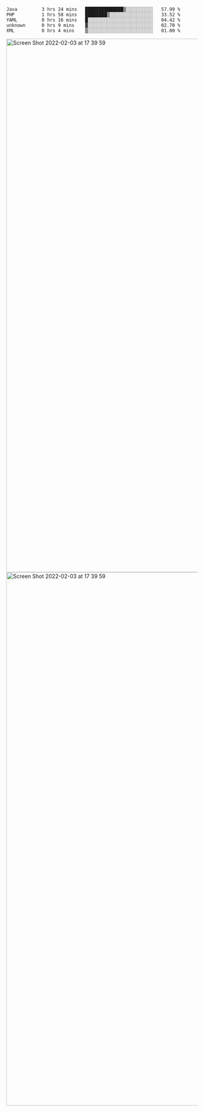 <!--START_SECTION:waka-->

```text
Java         3 hrs 24 mins   ██████████████▒░░░░░░░░░░   57.99 %
PHP          1 hrs 58 mins   ████████▒░░░░░░░░░░░░░░░░   33.52 %
YAML         0 hrs 16 mins   █░░░░░░░░░░░░░░░░░░░░░░░░   04.42 %
unknown      0 hrs 9 mins    ▓░░░░░░░░░░░░░░░░░░░░░░░░   02.70 %
XML          0 hrs 4 mins    ▒░░░░░░░░░░░░░░░░░░░░░░░░   01.00 %
```

<!--END_SECTION:waka-->

<img width="1400" alt="Screen Shot 2022-02-03 at 17 39 59" src="https://user-images.githubusercontent.com/45716542/152387304-f2b60485-53a6-4f4b-a818-5cefb1b0c0ae.png">
<img width="1400" alt="Screen Shot 2022-02-03 at 17 39 59" src="https://user-images.githubusercontent.com/45716542/152387273-ea5cdf21-2a45-44da-8bef-00c1763b1d42.png">
